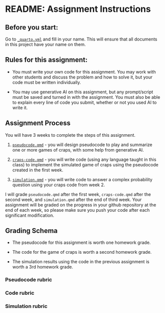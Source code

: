 # README: Assignment Instructions

## Before you start:

Go to [`_quarto.yml`](_quarto.yml) and fill in your name. 
This will ensure that all documents in this project have your name on them.

## Rules for this assignment:

- You must write your own code for this assignment. You may work with other students and discuss the problem and how to solve it, but your code must be written individually.

- You may use generative AI on this assignment, but any prompt/script must be saved and turned in with the assignment. You must also be able to explain every line of code you submit, whether or not you used AI to write it.




## Assignment Process

You will have 3 weeks to complete the steps of this assignment.

1. [`pseudocode.qmd`](pseudocode.qmd) - you will design pseudocode to play and summarize one or more games of craps, with some help from generative AI.

2. [`craps-code.qmd`](craps-code.qmd) - you will write code (using any language taught in this class) to implement the simulated game of craps using the pseudocode created in the first week.

3. [`simulation.qmd`](simulate.qmd) - you will write code to answer a complex probability question using your craps code from week 2.


I will grade `pseudocode.qmd` after the first week, `craps-code.qmd` after the second week, and `simulation.qmd` after the end of third week.
Your assignment will be graded on the progress in your github repository at the end of each week, so please make sure you push your code after each significant modification.




## Grading Schema

- The pseudocode for this assignment is worth one homework grade.

- The code for the game of craps is worth a second homework grade.

- The simulation results using the code in the previous assignment is worth a 3rd homework grade.

### Pseudocode rubric


### Code rubric


### Simulation rubric
